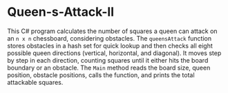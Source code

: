 # Queen-s-Attack-ll
This C# program calculates the number of squares a queen can attack on an `n x n` chessboard, considering obstacles. The `queensAttack` function stores obstacles in a hash set for quick lookup and then checks all eight possible queen directions (vertical, horizontal, and diagonal). It moves step by step in each direction, counting squares until it either hits the board boundary or an obstacle. The `Main` method reads the board size, queen position, obstacle positions, calls the function, and prints the total attackable squares.
